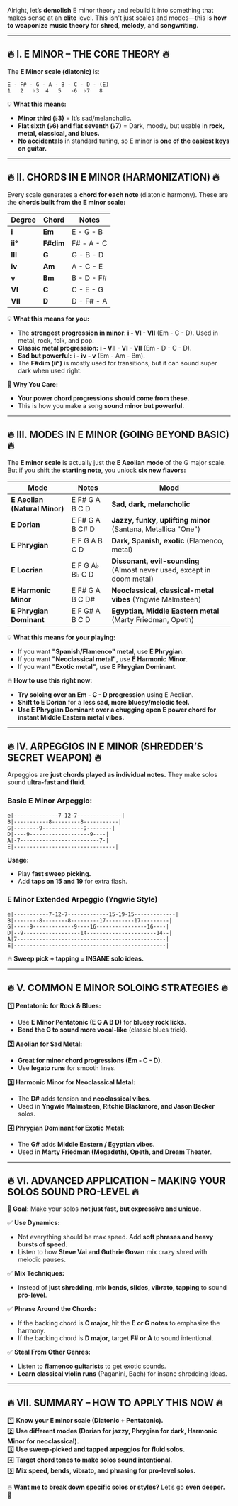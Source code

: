 Alright, let’s **demolish** E minor theory and rebuild it into something that makes sense at an **elite** level. This isn't just scales and modes—this is **how to weaponize music theory** for **shred**, **melody**, and **songwriting.**  

---

## **🔥 I. E MINOR – THE CORE THEORY 🔥**  
The **E Minor scale (diatonic)** is:  
```
E - F# - G - A - B - C - D - (E)
1   2   ♭3  4   5   ♭6  ♭7   8
```
💡 **What this means:**  
- **Minor third (♭3)** = It’s sad/melancholic.  
- **Flat sixth (♭6) and flat seventh (♭7)** = Dark, moody, but usable in **rock, metal, classical, and blues.**  
- **No accidentals** in standard tuning, so E minor is **one of the easiest keys on guitar.**  

---

## **🔥 II. CHORDS IN E MINOR (HARMONIZATION) 🔥**  
Every scale generates a **chord for each note** (diatonic harmony). These are the **chords built from the E minor scale:**

| Degree | Chord | Notes |
|---|---|---|
| **i** | **Em** | E - G - B |
| **ii°** | **F#dim** | F# - A - C |
| **III** | **G** | G - B - D |
| **iv** | **Am** | A - C - E |
| **v** | **Bm** | B - D - F# |
| **VI** | **C** | C - E - G |
| **VII** | **D** | D - F# - A |

💡 **What this means for you:**  
- The **strongest progression in minor**: **i - VI - VII** (Em - C - D). Used in metal, rock, folk, and pop.  
- **Classic metal progression:** **i - VII - VI - VII** (Em - D - C - D).  
- **Sad but powerful:** **i - iv - v** (Em - Am - Bm).  
- The **F#dim (ii°)** is mostly used for transitions, but it can sound super dark when used right.  

🎸 **Why You Care:**  
- **Your power chord progressions should come from these.**  
- This is how you make a song **sound minor but powerful.**  

---

## **🔥 III. MODES IN E MINOR (GOING BEYOND BASIC) 🔥**  
The **E minor scale** is actually just the **E Aeolian mode** of the G major scale. But if you shift the **starting note**, you unlock **six new flavors:**

| Mode | Notes | Mood |
|---|---|---|
| **E Aeolian (Natural Minor)** | E F# G A B C D | **Sad, dark, melancholic** |
| **E Dorian** | E F# G A B C# D | **Jazzy, funky, uplifting minor** (Santana, Metallica "One") |
| **E Phrygian** | E F G A B C D | **Dark, Spanish, exotic** (Flamenco, metal) |
| **E Locrian** | E F G A♭ B♭ C D | **Dissonant, evil-sounding** (Almost never used, except in doom metal) |
| **E Harmonic Minor** | E F# G A B C D# | **Neoclassical, classical-metal vibes** (Yngwie Malmsteen) |
| **E Phrygian Dominant** | E F G# A B C D | **Egyptian, Middle Eastern metal** (Marty Friedman, Opeth) |

💡 **What this means for your playing:**  
- If you want **"Spanish/Flamenco" metal**, use **E Phrygian**.  
- If you want **"Neoclassical metal"**, use **E Harmonic Minor**.  
- If you want **"Exotic metal"**, use **E Phrygian Dominant**.  

🔥 **How to use this right now:**  
- **Try soloing over an Em - C - D progression** using E Aeolian.  
- **Shift to E Dorian** for a **less sad, more bluesy/melodic feel.**  
- **Use E Phrygian Dominant over a chugging open E power chord for instant Middle Eastern metal vibes.**  

---

## **🔥 IV. ARPEGGIOS IN E MINOR (SHREDDER’S SECRET WEAPON) 🔥**  
Arpeggios are **just chords played as individual notes.** They make solos sound **ultra-fast and fluid**.  

### **Basic E Minor Arpeggio:**
```
e|--------------7-12-7--------------|
B|-----------8---------8-----------|
G|--------9-------------9--------|
D|----9-------------------9----|
A|-7-------------------------7-|
E|--------------------------------|
```
**Usage:**  
- Play **fast sweep picking.**  
- Add **taps on 15 and 19** for extra flash.  

### **E Minor Extended Arpeggio (Yngwie Style)**
```
e|-----------7-12-7-------------15-19-15-------------|
B|--------8--------8---------17---------17---------|
G|-----9-------------9----16----------------16----|
D|--9------------------14----------------------14--|
A|7-----------------------------------------------|
E|------------------------------------------------|
```
🔥 **Sweep pick + tapping = INSANE solo ideas.**  

---

## **🔥 V. COMMON E MINOR SOLOING STRATEGIES 🔥**  
**1️⃣ Pentatonic for Rock & Blues:**  
- Use **E Minor Pentatonic (E G A B D)** for **bluesy rock licks**.  
- **Bend the G to sound more vocal-like** (classic blues trick).  

**2️⃣ Aeolian for Sad Metal:**  
- **Great for minor chord progressions (Em - C - D)**.  
- Use **legato runs** for smooth lines.  

**3️⃣ Harmonic Minor for Neoclassical Metal:**  
- The **D#** adds tension and **neoclassical vibes**.  
- Used in **Yngwie Malmsteen, Ritchie Blackmore, and Jason Becker** solos.  

**4️⃣ Phrygian Dominant for Exotic Metal:**  
- The **G#** adds **Middle Eastern / Egyptian vibes**.  
- Used in **Marty Friedman (Megadeth), Opeth, and Dream Theater**.  

---

## **🔥 VI. ADVANCED APPLICATION – MAKING YOUR SOLOS SOUND PRO-LEVEL 🔥**  
**🎯 Goal:** Make your solos **not just fast, but expressive and unique.**  

✅ **Use Dynamics:**  
- Not everything should be max speed. Add **soft phrases and heavy bursts of speed**.  
- Listen to how **Steve Vai and Guthrie Govan** mix crazy shred with melodic pauses.  

✅ **Mix Techniques:**  
- Instead of **just shredding**, mix **bends, slides, vibrato, tapping** to sound **pro-level**.  

✅ **Phrase Around the Chords:**  
- If the backing chord is **C major**, hit the **E or G notes** to emphasize the harmony.  
- If the backing chord is **D major**, target **F# or A** to sound intentional.  

✅ **Steal From Other Genres:**  
- Listen to **flamenco guitarists** to get exotic sounds.  
- **Learn classical violin runs** (Paganini, Bach) for insane shredding ideas.  

---

## **🔥 VII. SUMMARY – HOW TO APPLY THIS NOW 🔥**  
1️⃣ **Know your E minor scale (Diatonic + Pentatonic).**  
2️⃣ **Use different modes (Dorian for jazzy, Phrygian for dark, Harmonic Minor for neoclassical).**  
3️⃣ **Use sweep-picked and tapped arpeggios for fluid solos.**  
4️⃣ **Target chord tones to make solos sound intentional.**  
5️⃣ **Mix speed, bends, vibrato, and phrasing for pro-level solos.**  

🔥 **Want me to break down specific solos or styles?** Let’s go **even deeper.** 🤘
